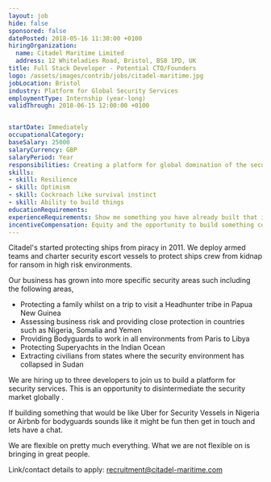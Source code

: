 ```yaml
---
layout: job
hide: false
sponsored: false
datePosted: 2018-05-16 11:30:00 +0100
hiringOrganization:
  name: Citadel Maritime Limited
  address: 12 Whiteladies Road, Bristol, BS8 1PD, UK
title: Full Stack Developer - Potential CTO/Founders
logo: /assets/images/contrib/jobs/citadel-maritime.jpg
jobLocation: Bristol
industry: Platform for Global Security Services
employmentType: Internship (year-long)
validThrough: 2018-06-15 12:00:00 +0100


startDate: Immediately
occupationalCategory:
baseSalary: 25000
salaryCurrency: GBP
salaryPeriod: Year
responsibilities: Creating a platform for global domination of the security industry marketplace.
skills:
- skill: Resilience
- skill: Optimism
- skill: Cockroach like survival instinct
- skill: Ability to build things
educationRequirements:
experienceRequirements: Show me something you have already built that is cool.
incentiveCompensation: Equity and the opportunity to build something cool
---
```

Citadel's started protecting ships from piracy in 2011.  We deploy armed teams  and charter security escort vessels to protect ships crew from kidnap for ransom in high risk environments.

Our business has grown into more specific security areas such including the following areas,

- Protecting a family whilst on a trip to visit a Headhunter tribe in Papua New Guinea
- Assessing business risk and providing close protection in countries such as Nigeria, Somalia and Yemen
- Providing Bodyguards to work in all environments from Paris to Libya
- Protecting Superyachts in the Indian Ocean
- Extracting civilians from states where the security environment has collapsed in Sudan

 We are hiring up to three developers to join us to build a platform for security services.  This is an opportunity to disintermediate the security market globally .  

If building something that would be like Uber for Security Vessels in Nigeria  or Airbnb for bodyguards sounds like it might be fun then get in touch and lets have a chat.

We are flexible on pretty much everything.  What we are not flexible on is bringing in great people.

Link/contact details to apply:
recruitment@citadel-maritime.com
